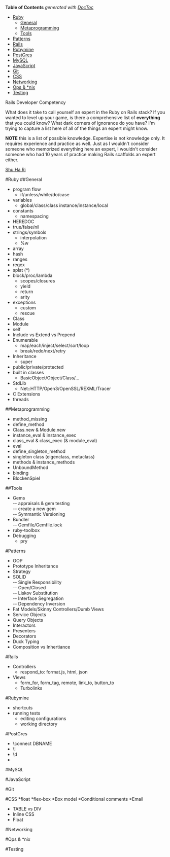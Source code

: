 <!-- START doctoc generated TOC please keep comment here to allow auto update -->
<!-- DON'T EDIT THIS SECTION, INSTEAD RE-RUN doctoc TO UPDATE -->
**Table of Contents**  *generated with [DocToc](https://github.com/thlorenz/doctoc)*

- [Ruby](#ruby)
  - [General](#general)
  - [Metaprogramming		](#metaprogramming)
  - [Tools](#tools)
- [Patterns](#patterns)
- [Rails](#rails)
- [Rubymine](#rubymine)
- [PostGres](#postgres)
- [MySQL](#mysql)
- [JavaScript](#javascript)
- [Git](#git)
- [CSS](#css)
- [Networking](#networking)
- [Ops & *nix](#ops-&-nix)
- [Testing](#testing)

<!-- END doctoc generated TOC please keep comment here to allow auto update -->

Rails Developer Competency

What does it take to call yourself an expert in the Ruby on Rails stack? If you wanted to level up your game, is there a comprehensive list of **everything** that you could know? What dark corners of ignorance do you have? I'm trying to capture a list here of all of the things an expert might know.

**NOTE**  this is a list of possible knowledge. Expertise is not knowledge only. It requires experience and practice as well. Just as I wouldn't consider someone who memorized everything here an expert, I wouldn't consider someone who had 10 years of practice making Rails scaffolds an expert either.

[Shu Ha Ri](https://en.wikipedia.org/wiki/Shuhari)

#Ruby
##General
- program flow  
  - if/unless/while/do/case  
- variables
  - global/class/class instance/instance/local
- constants
  - namespacing  
- HEREDOC  
- true/false/nil  
- strings/symbols	 
  - interpolation  
  - %w  
- array		
- hash		
- ranges  
- regex
- splat (*)		
- block/proc/lambda		
  - scopes/closures	
  - yield	
  - return	
  - arity	
- exceptions		
  - custom	
  - rescue	
- Class		
- Module	
- self  
- Include vs Extend vs Prepend		
- Enumerable
  - map/each/inject/select/sort/loop  
  - break/redo/next/retry
- Inheritance
  - super
- public/private/protected
- built in classes
  - BasicObject/Object/Class/...
- StdLib
  - Net::HTTP/Open3/OpenSSL/REXML/Tracer
- C Extensions
- threads

##Metaprogramming		
- method_missing		
- define_method		
- Class.new & Module.new		
- instance_eval & instance_exec	
- class_eval & class_exec (& module_eval)  
- eval
- define_singleton_method
- singleton class (eigenclass, metaclass)
- methods & instance_methods		
- UnboundMethod	 
- binding
- BlockenSpiel

##Tools
- Gems		
-- appraisals & gem testing		
-- create a new gem		
-- Symmantic Versioning		
- Bundler		
-- Gemfile/Gemfile.lock		
- ruby-toolbox  
- Debugging
  - pry

#Patterns
- OOP  
- Prototype Inheritance  
- Strategy  
- SOLID  
-- Single Responsibility  
-- Open/Closed  
-- Liskov Substitution  
-- Interface Segregation  
-- Dependency Inversion  
- Fat Models/Skinny Controllers/Dumb Views  
- Service Objects  
- Query Objects  
- Interactors  
- Presenters  
- Decorators  
- Duck Typing  
- Composition vs Inhertiance  

#Rails
* Controllers
  * respond_to: format.js, html, json
* Views
  * form_for, form_tag, remote, link_to, button_to
  * Turbolinks

#Rubymine
* shortcuts
* running tests
  * editing configurations
  * working directory
  
#PostGres
* \connect DBNAME
* \l
* \d
* 

#MySQL

#JavaScript

#Git

#CSS
*float
*flex-box
*Box model
*Conditional comments
*Email
  - TABLE vs DIV
  - Inline CSS
  - Float

#Networking

#Ops & *nix

#Testing
